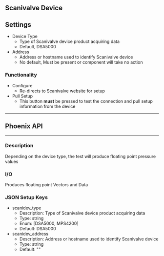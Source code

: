 ## Scanivalve Device
## Settings
- Device Type
    - Type of Scanivalve device product acquiring data
    - Default, DSA5000
- Address
    - Address or hostname used to identify Scanivalve device
    - No default, Must be present or component will take no action

### Functionality
- Configure
  - Re-directs to Scanivalve website for setup
- Pull Setup
  - This button **must** be pressed to test the connection and pull setup information from the device
___
## Phoenix API
___
### Description

Depending on the device type, the test will produce floating point pressure values

### I/O

Produces floating point Vectors and Data

### JSON Setup Keys

- scanidev_type
    - Description: Type of Scanivalve device product acquiring data
    - Type: string
    - Enum: [DSA5000, MPS4200]
    - Default: DSA5000
- scanidev_address
    - Description: Address or hostname used to identify Scanivalve device
    - Type: string
    - Default: ""